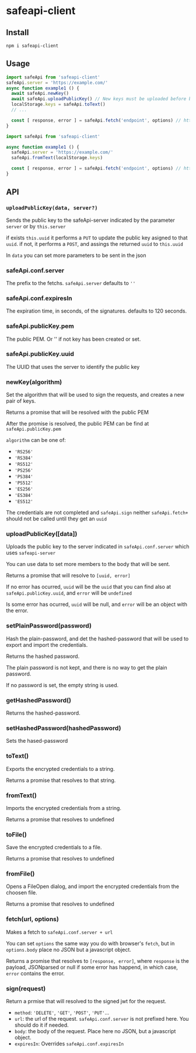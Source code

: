 # safeapi-client

## Install
```
npm i safeapi-client
```

## Usage
```javascript
import safeApi from 'safeapi-client'
safeApi.server = 'https://example.com/'
async function example1 () {
  await safeApi.newKey()
  await safeApi.uploadPublicKey() // New keys must be uploaded before be used
  localStorage.keys = safeApi.toText()
  // ...

  const [ response, error ] = safeApi.fetch('endpoint', options) // https://example.com/endpoint
}
```

```javascript
import safeApi from 'safeapi-client'

async function example1 () {
  safeApi.server = 'https://example.com/'
  safeApi.fromText(localStorage.keys)

  const [ response, error ] = safeApi.fetch('endpoint', options) // https://example.com/endpoint
}
```

## API
### `uploadPublicKey(data, server?)`
Sends the public key to the safeApi-server indicated by the parameter `server` or by `this.server`

if exists `this.uuid` it performs a `PUT` to update the public key asigned to that `uuid`.
if not, it performs a `POST`, and assings the returned `uuid` to `this.uuid`

In `data` you can set more parameters to be sent in the json


### safeApi.conf.server
The prefix to the fetchs.
`safeApi.server` defaults to `''`

### safeApi.conf.expiresIn
The expiration time, in seconds, of the signatures. defaults to 120 seconds.

### safeApi.publicKey.pem
The public PEM. Or '' if not key has been created or set.

### safeApi.publicKey.uuid
The UUID that uses the server to identify the public key

### newKey(algorithm)
Set the algorithm that will be used to sign the requests, and creates a new pair of keys.

Returns a promise that will be resolved with the public PEM

After the promise is resolved, the public PEM can be find at `safeApi.publicKey.pem`

`algorithm` can be one of:

* `'RS256'`
* `'RS384'`
* `'RS512'`
* `'PS256'`
* `'PS384'`
* `'PS512'`
* `'ES256'`
* `'ES384'`
* `'ES512'`

The credentials are not completed and `safeApi.sign` neither `safeApi.fetch+` should not be called until they get an `uuid`

### uploadPublicKey([data])
Uploads the public key to the server indicated in `safeApi.conf.server` which uses `safeapi-server`

You can use data to set more members to the body that will be sent.

Returns a promise that will resolve to `[uuid, error]`

If no error has ocurred, `uuid` will be the `uuid` that you can find also at `safeApi.publicKey.uuid`, and `error` will be `undefined`

Is some error has ocurred, `uuid` will be null, and `error` will be an object with the error.

### setPlainPassword(password)
Hash the plain-password, and det the hashed-password that will be used to export and import the credentials.

Returns the hashed password.

The plain password is not kept, and there is no way to get the plain password.

If no password is set, the empty string is used.

### getHashedPassword()
Returns the hashed-password.

### setHashedPassword(hashedPassword)
Sets the hased-password

### toText()
Exports the encrypted credentials to a string.

Returns a promise that resolves to that string.

### fromText()
Imports the encrypted credentials from a string.

Returns a promise that resolves to undefined

### toFile()
Save the encrypted credentials to a file.

Returns a promise that resolves to undefined

### fromFile()
Opens a FileOpen dialog, and import the encrypted credentials from the choosen file.

Returns a promise that resolves to undefined

### fetch(url, options)
Makes a fetch to `safeApi.conf.server + url`

You can set `options` the same way you do with browser's `fetch`, but in `options.body` place no JSON but a javascript object.

Returns a promise that resolves to `[response, error]`, where `response` is the payload, JSONparsed or null if some error has happend, in which case, `error` contains the error.

### sign(request)

Return a prmise that will resolved to the signed jwt for the request.

* `method`: `'DELETE'`, `'GET'`, `'POST'`, `'PUT'`...
* `url`: the url of the request. `safeApi.conf.server` is not prefixed here. You should do it if needed.
* `body`: the body of the request. Place here no JSON, but a javascript object.
* `expiresIn`: Overrides `safeApi.conf.expiresIn`
